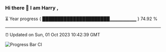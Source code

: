 ### Hi there 👋 I am Harry , 

⏳ Year progress { ██████████████████████▁▁▁▁▁▁▁▁ } 74.92 %

---

⏰ Updated on Sun, 01 Oct 2023 10:42:39 GMT

![Progress Bar CI](https://github.com/duykhang68/duykhang68/workflows/Progress%20Bar%20CI/badge.svg)
